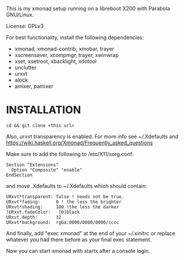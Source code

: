 This is my xmonad setup running on a libreboot X200 with Parabola GNU/Linux.

License: GPLv3

For best functionality, install the following dependencies:
  * xmonad, xmonad-contrib, xmobar, trayer 
  * xscreensaver, xcompmgr, trayer, xwinwrap
  * xset, xsetroot, xbacklight, xdotool
  * unclutter
  * urxvt
  * alock
  * amixer, pamixer

# INSTALLATION
    cd && git clone <this url>

Also, urxvt transparency is enabled. For more info see ~/.Xdefaults and https://wiki.haskell.org/Xmonad/Frequently_asked_questions

Make sure to add the following to /etc/X11/xorg.conf:

    Section "Extensions"
      Option "Composite" "enable"
    EndSection

and move .Xdefaults to ~/.Xdefaults which should contain:

    URxvt*transparent: false ! needs not be true.
    URxvt*fading:      0 ! the less the brighter
    URxvt*shading:     100 !the less the darker
    !URxvt.fadeColor:   [0]black
    URxvt.depth:       32
    URxvt*background:  rgba:0000/0000/0000/cccc
    
And finally, add "exec xmonad" at the end of your ~/.xinitrc or replace whatever you had there before as your final exec statement.

Now you can start xmonad with startx after a console login.

